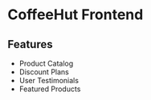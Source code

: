 # CoffeeHut Frontend
## Features
- Product Catalog
- Discount Plans
- User Testimonials
- Featured Products
